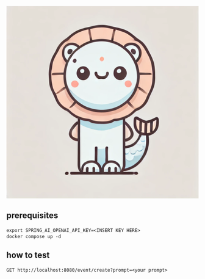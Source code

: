 ![](./merlian.webp "logo")

## prerequisites

```shell
export SPRING_AI_OPENAI_API_KEY=<INSERT KEY HERE>
docker compose up -d
```


## how to test

```
GET http://localhost:8080/event/create?prompt=<your prompt>
```

